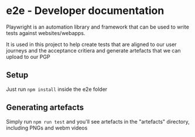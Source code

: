 # e2e - Developer documentation

Playwright is an automation library and framework that can be used to write tests against websites/webapps.

It is used in this project to help create tests that are aligned to our user journeys and the acceptance critiera and generate artefacts that we can upload to our PGP


## Setup

Just run `npm install` inside the e2e folder

## Generating artefacts

Simply run `npm run test` and you'll see artefacts in the "artefacts" directory, including PNGs and webm videos


